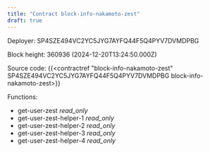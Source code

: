 ```yaml
---
title: "Contract block-info-nakamoto-zest"
draft: true
---
```

Deployer: SP4SZE494VC2YC5JYG7AYFQ44F5Q4PYV7DVMDPBG


 



Block height: 360936 (2024-12-20T13:24:50.000Z)

Source code: {{<contractref "block-info-nakamoto-zest" SP4SZE494VC2YC5JYG7AYFQ44F5Q4PYV7DVMDPBG block-info-nakamoto-zest>}}

Functions:

* get-user-zest _read_only_
* get-user-zest-helper-1 _read_only_
* get-user-zest-helper-2 _read_only_
* get-user-zest-helper-3 _read_only_
* get-user-zest-helper-4 _read_only_
